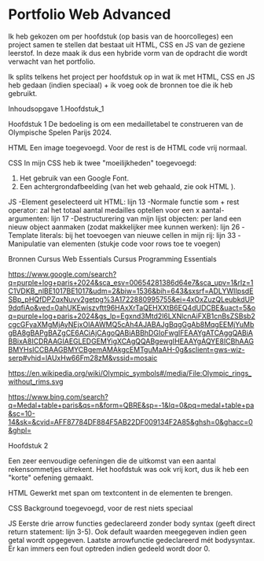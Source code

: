 # Portfolio Web Advanced

Ik heb gekozen om per hoofdstuk (op basis van de hoorcolleges) een project samen te stellen dat bestaat uit HTML, CSS en JS van de geziene leerstof.
In deze maak ik dus een hybride vorm van de opdracht die wordt verwacht van het portfolio.

Ik splits telkens het project per hoofdstuk op in wat ik met HTML, CSS en JS heb gedaan (indien speciaal) + ik voeg ook de bronnen toe die ik heb gebruikt.

Inhoudsopgave
1.Hoofdstuk_1

Hoofdstuk 1
De bedoeling is om een medailletabel te construeren van de Olympische Spelen Parijs 2024.

HTML
Een image toegevoegd. Voor de rest is de HTML code vrij normaal.

CSS
In mijn CSS heb ik twee "moeilijkheden" toegevoegd:
1. Het gebruik van een Google Font.
2. Een achtergrondafbeelding (van het web gehaald, zie ook HTML ).

JS
-Element geselecteerd uit HTML: lijn 13
-Normale functie som + rest operator: zal het totaal aantal medailles optellen voor een x aantal-argumenten: lijn 17
-Destructurering van mijn lijst objecten: per land een nieuw object aanmaken (zodat makkelijker mee kunnen werken): lijn 26
-Template literals: bij het toevoegen van nieuwe cellen in mijn rij: lijn 33
-Manipulatie van elementen (stukje code voor rows toe te voegen)

Bronnen
Cursus Web Essentials
Cursus Programming Essentials

https://www.google.com/search?q=purple+log+paris+2024&sca_esv=00654281386d64e7&sca_upv=1&rlz=1C1VDKB_nlBE1017BE1017&udm=2&biw=1536&bih=643&sxsrf=ADLYWIIpsdESBp_pHQfDPZqxNuvv2getpg%3A1722880995755&ei=4xOxZuzQLeubkdUP9dqfiAo&ved=0ahUKEwiszvftt96HAxXrTaQEHXXtB6EQ4dUDCBE&uact=5&oq=purple+log+paris+2024&gs_lp=Egxnd3Mtd2l6LXNlcnAiFXB1cnBsZSBsb2cgcGFyaXMgMjAyNEjxOlAAWMQ5cAh4AJABAJgBqgGgAb8MqgEEMjYuMbgBA8gBAPgBAZgCE6ACiAjCAgoQABiABBhDGIoFwgIFEAAYgATCAggQABiABBixA8ICDRAAGIAEGLEDGEMYigXCAgQQABgewgIHEAAYgAQYE8ICBhAAGBMYHsICCBAAGBMYCBgemAMAkgcEMTguMaAH-0g&sclient=gws-wiz-serp#vhid=lAUxHw66Fm28zM&vssid=mosaic

https://en.wikipedia.org/wiki/Olympic_symbols#/media/File:Olympic_rings_without_rims.svg

https://www.bing.com/search?q=Medal+table+paris&qs=n&form=QBRE&sp=-1&lq=0&pq=medal+table+pa&sc=10-14&sk=&cvid=AFF87784DF884F5AB22DF009134F2A85&ghsh=0&ghacc=0&ghpl=

Hoofdstuk 2

Een zeer eenvoudige oefeningen die de uitkomst van een aantal rekensommetjes uitrekent.
Het hoofdstuk was ook vrij kort, dus ik heb een "korte" oefening gemaakt.

HTML
Gewerkt met span om textcontent in de elementen te brengen.

CSS
Background toegevoegd, voor de rest niets speciaal

JS
Eerste drie arrow functies gedeclareerd zonder body syntax (geeft direct return statement: lijn 3-5).
Ook default waarden meegegeven indien geen getal wordt opgegeven.
Laatste arrowfunctie gedeclareerd mét bodysyntax. Er kan immers een fout optreden indien gedeeld wordt door 0.


